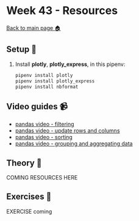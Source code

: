 # Week 43 - Resources

[Back to main page :house:](https://github.com/kokchun/Databehandling-21)

## Setup :wrench:

1. Install **plotly**, **plotly_express**, in this pipenv: 
   ```python 
   pipenv install plotly
   pipenv install plotly_express
   pipenv install nbformat
   ``` 

## Video guides :video_camera:

- [pandas video - filtering](https://www.youtube.com/watch?v=Lw2rlcxScZY&list=RDCMUCCezIgC97PvUuR4_gbFUs5g&index=4)
- [pandas video - update rows and columns](https://www.youtube.com/watch?v=DCDe29sIKcE&list=RDCMUCCezIgC97PvUuR4_gbFUs5g&index=5)
- [pandas video - sorting](https://www.youtube.com/watch?v=T11QYVfZoD0&list=RDCMUCCezIgC97PvUuR4_gbFUs5g&index=7)
- [pandas video - grouping and aggregating data](https://www.youtube.com/watch?v=txMdrV1Ut64&list=RDCMUCCezIgC97PvUuR4_gbFUs5g&index=8)


## Theory :book:

COMING RESOURCES HERE

## Exercises :running:

EXERCISE coming